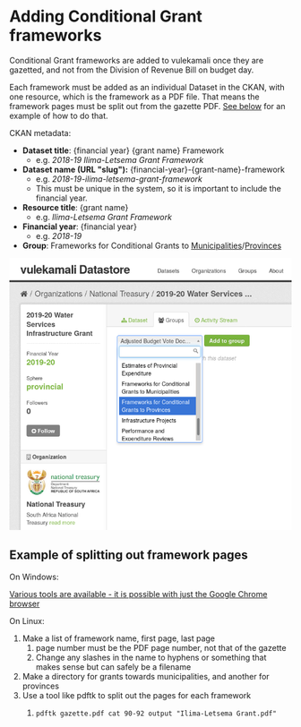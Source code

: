 # Adding Conditional Grant frameworks

Conditional Grant frameworks are added to vulekamali once they are gazetted, and not from the Division of Revenue Bill on budget day.

Each framework must be added as an individual Dataset in the CKAN, with one resource, which is the framework as a PDF file. That means the framework pages must be split out from the gazette PDF. [See below](adding-conditional-grant-frameworks.md#example-of-splitting-out-framework-pages) for an example of how to do that.

CKAN metadata:

* **Dataset title**: {financial year} {grant name} Framework
  * e.g. _2018-19 Ilima-Letsema Grant Framework_
* **Dataset name \(URL "slug"\):** {financial-year}-{grant-name}-framework
  * e.g. _2018-19-ilima-letsema-grant-framework_
  * This must be unique in the system, so it is important to include the financial year.
* **Resource title**: {grant name}
  * e.g. _Ilima-Letsema Grant Framework_
* **Financial year**: {financial year}
  * e.g. _2018-19_
* **Group**: Frameworks for Conditional Grants to [Municipalities](https://data.vulekamali.gov.za/group/frameworks-for-conditional-grants-to-municipalities)/[Provinces](https://data.vulekamali.gov.za/group/frameworks-for-conditional-grants-to-provinces)

![Adding a framework to a group after creating it and uploading the PDF resource](../../.gitbook/assets/screenshot_2019-08-13_18-29-47.png)

## Example of splitting out framework pages

On Windows:

[Various tools are available - it is possible with just the Google Chrome browser](https://superuser.com/questions/684769/how-to-split-pdf-file-in-windows)

On Linux:

1. Make a list of framework name, first page, last page
   1. page number must be the PDF page number, not that of the gazette
   2. Change any slashes in the name to hyphens or something that makes sense but can safely be a filename
2. Make a directory for grants towards municipalities, and another for provinces
3. Use a tool like pdftk to split out the pages for each framework
   1. ```text
      pdftk gazette.pdf cat 90-92 output "Ilima-Letsema Grant.pdf"
      ```

